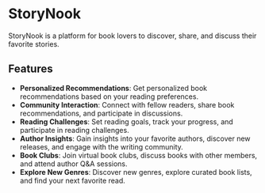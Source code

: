 # StoryNook

StoryNook is a platform for book lovers to discover, share, and discuss their favorite stories.

## Features

- **Personalized Recommendations**: Get personalized book recommendations based on your reading preferences.
- **Community Interaction**: Connect with fellow readers, share book recommendations, and participate in discussions.
- **Reading Challenges**: Set reading goals, track your progress, and participate in reading challenges.
- **Author Insights**: Gain insights into your favorite authors, discover new releases, and engage with the writing community.
- **Book Clubs**: Join virtual book clubs, discuss books with other members, and attend author Q&A sessions.
- **Explore New Genres**: Discover new genres, explore curated book lists, and find your next favorite read.
